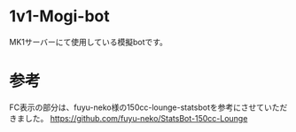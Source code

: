 # 1v1-Mogi-bot
MK1サーバーにて使用している模擬botです。

# 参考
FC表示の部分は、fuyu-neko様の150cc-lounge-statsbotを参考にさせていただきました。
https://github.com/fuyu-neko/StatsBot-150cc-Lounge
